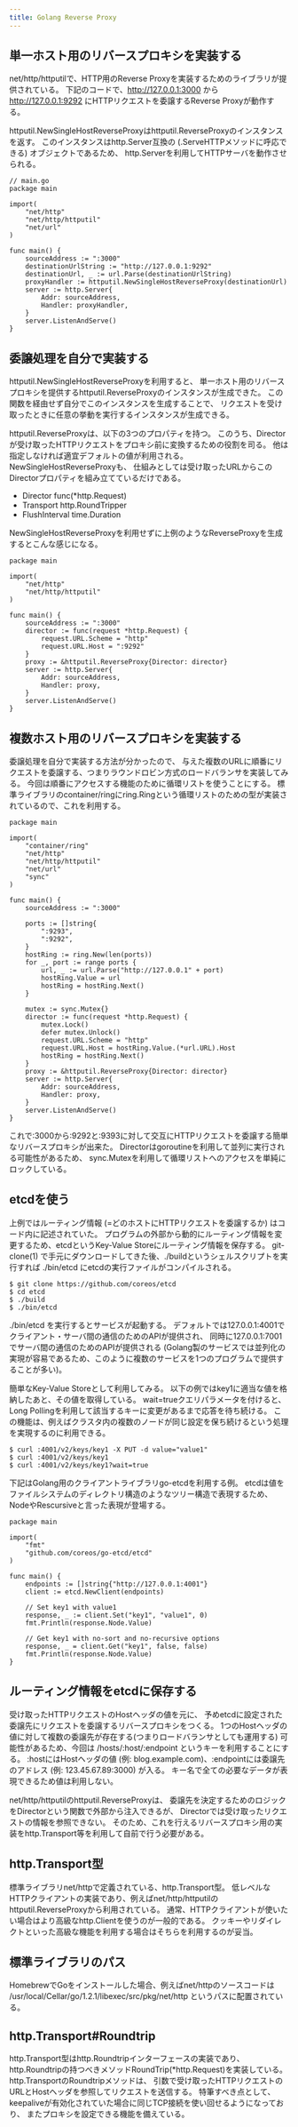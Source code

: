 ```yaml
---
title: Golang Reverse Proxy
---
```


## 単一ホスト用のリバースプロキシを実装する
net/http/httputilで、HTTP用のReverse Proxyを実装するためのライブラリが提供されている。
下記のコードで、http://127.0.0.1:3000 から http://127.0.0.1:9292 にHTTPリクエストを委譲するReverse Proxyが動作する。

httputil.NewSingleHostReverseProxyはhttputil.ReverseProxyのインスタンスを返す。
このインスタンスはhttp.Server互換の (.ServeHTTPメソッドに呼応できる) オブジェクトであるため、
http.Serverを利用してHTTPサーバを動作させられる。

```
// main.go
package main

import(
	"net/http"
	"net/http/httputil"
	"net/url"
)

func main() {
	sourceAddress := ":3000"
	destinationUrlString := "http://127.0.0.1:9292"
	destinationUrl, _ := url.Parse(destinationUrlString)
	proxyHandler := httputil.NewSingleHostReverseProxy(destinationUrl)
	server := http.Server{
		Addr: sourceAddress,
		Handler: proxyHandler,
	}
	server.ListenAndServe()
}
```

## 委譲処理を自分で実装する
httputil.NewSingleHostReverseProxyを利用すると、
単一ホスト用のリバースプロキシを提供するhttputil.ReverseProxyのインスタンスが生成できた。
この関数を経由せず自分でこのインスタンスを生成することで、
リクエストを受け取ったときに任意の挙動を実行するインスタンスが生成できる。

httputil.ReverseProxyは、以下の3つのプロパティを持つ。
このうち、Directorが受け取ったHTTPリクエストをプロキシ前に変換するための役割を司る。
他は指定しなければ適宜デフォルトの値が利用される。
NewSingleHostReverseProxyも、
仕組みとしては受け取ったURLからこのDirectorプロパティを組み立てているだけである。

* Director func(*http.Request)
* Transport http.RoundTripper
* FlushInterval time.Duration

NewSingleHostReverseProxyを利用せずに上例のようなReverseProxyを生成するとこんな感じになる。

```
package main

import(
	"net/http"
	"net/http/httputil"
)

func main() {
	sourceAddress := ":3000"
	director := func(request *http.Request) {
		request.URL.Scheme = "http"
		request.URL.Host = ":9292"
	}
	proxy := &httputil.ReverseProxy{Director: director}
	server := http.Server{
		Addr: sourceAddress,
		Handler: proxy,
	}
	server.ListenAndServe()
}
```

## 複数ホスト用のリバースプロキシを実装する
委譲処理を自分で実装する方法が分かったので、
与えた複数のURLに順番にリクエストを委譲する、つまりラウンドロビン方式のロードバランサを実装してみる。
今回は順番にアクセスする機能のために循環リストを使うことにする。
標準ライブラリのcontainer/ringにring.Ringという循環リストのための型が実装されているので、これを利用する。

```
package main

import(
	"container/ring"
	"net/http"
	"net/http/httputil"
	"net/url"
	"sync"
)

func main() {
	sourceAddress := ":3000"

	ports := []string{
		":9293",
		":9292",
	}
	hostRing := ring.New(len(ports))
	for _, port := range ports {
		url, _ := url.Parse("http://127.0.0.1" + port)
		hostRing.Value = url
		hostRing = hostRing.Next()
	}

	mutex := sync.Mutex{}
	director := func(request *http.Request) {
		mutex.Lock()
		defer mutex.Unlock()
		request.URL.Scheme = "http"
		request.URL.Host = hostRing.Value.(*url.URL).Host
		hostRing = hostRing.Next()
	}
	proxy := &httputil.ReverseProxy{Director: director}
	server := http.Server{
		Addr: sourceAddress,
		Handler: proxy,
	}
	server.ListenAndServe()
}
```

これで:3000から:9292と:9393に対して交互にHTTPリクエストを委譲する簡単なリバースプロキシが出来た。
Directorはgoroutineを利用して並列に実行される可能性があるため、
sync.Mutexを利用して循環リストへのアクセスを単純にロックしている。

## etcdを使う
上例ではルーティング情報 (=どのホストにHTTPリクエストを委譲するか) はコード内に記述されていた。
プログラムの外部から動的にルーティング情報を変更するため、etcdというKey-Value Storeにルーティング情報を保存する。
git-clone(1) で手元にダウンロードしてきた後、./buildというシェルスクリプトを実行すれば
./bin/etcd にetcdの実行ファイルがコンパイルされる。

```
$ git clone https://github.com/coreos/etcd
$ cd etcd
$ ./build
$ ./bin/etcd
```

./bin/etcd を実行するとサービスが起動する。
デフォルトでは127.0.0.1:4001でクライアント・サーバ間の通信のためのAPIが提供され、
同時に127.0.0.1:7001でサーバ間の通信のためのAPIが提供される
(Golang製のサービスでは並列化の実現が容易であるため、このように複数のサービスを1つのプログラムで提供することが多い)。

簡単なKey-Value Storeとして利用してみる。
以下の例ではkey1に適当な値を格納したあと、その値を取得している。
wait=trueクエリパラメータを付けると、Long Pollingを利用して該当するキーに変更があるまで応答を待ち続ける。
この機能は、例えばクラスタ内の複数のノードが同じ設定を保ち続けるという処理を実現するのに利用できる。

```
$ curl :4001/v2/keys/key1 -X PUT -d value="value1"
$ curl :4001/v2/keys/key1
$ curl :4001/v2/keys/key1?wait=true
```

下記はGolang用のクライアントライブラリgo-etcdを利用する例。
etcdは値をファイルシステムのディレクトリ構造のようなツリー構造で表現するため、
NodeやRescursiveと言った表現が登場する。

```
package main

import(
	"fmt"
	"github.com/coreos/go-etcd/etcd"
)

func main() {
	endpoints := []string{"http://127.0.0.1:4001"}
	client := etcd.NewClient(endpoints)

	// Set key1 with value1
	response, _ := client.Set("key1", "value1", 0)
	fmt.Println(response.Node.Value)

	// Get key1 with no-sort and no-recursive options
	response, _ = client.Get("key1", false, false)
	fmt.Println(response.Node.Value)
}
```

## ルーティング情報をetcdに保存する
受け取ったHTTPリクエストのHostヘッダの値を元に、
予めetcdに設定された委譲先にリクエストを委譲するリバースプロキシをつくる。
1つのHostヘッダの値に対して複数の委譲先が存在する(つまりロードバランサとしても運用する)
可能性があるため、今回は /hosts/:host/:endpoint というキーを利用することにする。
:hostにはHostヘッダの値 (例: blog.example.com)、:endpointには委譲先のアドレス (例: 123.45.67.89:3000) が入る。
キー名で全ての必要なデータが表現できるため値は利用しない。

net/http/httputilのhttputil.ReverseProxyは、
委譲先を決定するためのロジックをDirectorという関数で外部から注入できるが、
Directorでは受け取ったリクエストの情報を参照できない。
そのため、これを行えるリバースプロキシ用の実装をhttp.Transport等を利用して自前で行う必要がある。

## http.Transport型
標準ライブラリnet/httpで定義されている、http.Transport型。
低レベルなHTTPクライアントの実装であり、例えばnet/http/httputilのhttputil.ReverseProxyから利用されている。
通常、HTTPクライアントが使いたい場合はより高級なhttp.Clientを使うのが一般的である。
クッキーやリダイレクトといった高級な機能を利用する場合はそちらを利用するのが妥当。

## 標準ライブラリのパス
HomebrewでGoをインストールした場合、例えばnet/httpのソースコードは
/usr/local/Cellar/go/1.2.1/libexec/src/pkg/net/http
というパスに配置されている。

## http.Transport#Roundtrip
http.Transport型はhttp.Roundtripインターフェースの実装であり、
http.Roundtripの持つべきメソッドRoundTrip(*http.Request)を実装している。
http.TransportのRoundtripメソッドは、
引数で受け取ったHTTPリクエストのURLとHostヘッダを参照してリクエストを送信する。
特筆すべき点として、keepaliveが有効化されていた場合に同じTCP接続を使い回せるようになっており、
またプロキシを設定できる機能を備えている。
